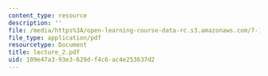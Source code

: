 ```yaml
---
content_type: resource
description: ''
file: /media/https%3A/open-learning-course-data-rc.s3.amazonaws.com/7-18-topics-in-experimental-biology-fall-2005/109e47a393e3629df4c6ac4e253637d2_lecture_2.pdf
file_type: application/pdf
resourcetype: Document
title: lecture_2.pdf
uid: 109e47a3-93e3-629d-f4c6-ac4e253637d2
---
```


